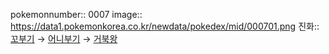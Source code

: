 pokemonnumber:: 0007
image:: https://data1.pokemonkorea.co.kr/newdata/pokedex/mid/000701.png
진화:: [꼬부기]([[포켓몬스터/꼬부기]]) → [어니부기]([[포켓몬스터/어니부기]]) → [거북왕]([[포켓몬스터/거북왕]])
